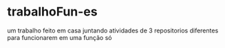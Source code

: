 # trabalhoFun-es
um trabalho feito em casa juntando atividades de 3 repositorios diferentes para funcionarem em uma função só
